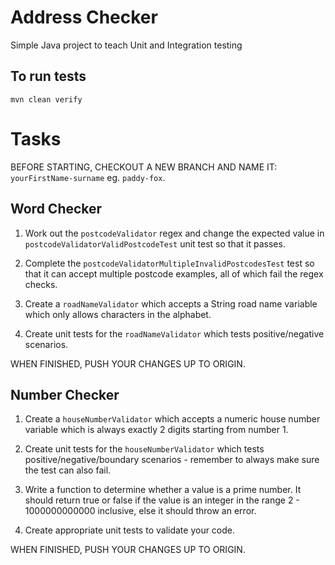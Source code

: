 # Address Checker
Simple Java project to teach Unit and Integration testing

## To run tests
`mvn clean verify`

# Tasks
BEFORE STARTING, CHECKOUT A NEW BRANCH AND NAME IT: `yourFirstName-surname` eg. `paddy-fox`.

## Word Checker
1. Work out the `postcodeValidator` regex and change the expected value in `postcodeValidatorValidPostcodeTest` unit test so that it passes.
2. Complete the `postcodeValidatorMultipleInvalidPostcodesTest` test so that it can accept multiple postcode examples, all of which fail the regex checks.

3. Create a `roadNameValidator` which accepts a String road name variable which only allows characters in the alphabet.
4. Create unit tests for the `roadNameValidator` which tests positive/negative scenarios.

WHEN FINISHED, PUSH YOUR CHANGES UP TO ORIGIN.

## Number Checker
1. Create a `houseNumberValidator` which accepts a numeric house number variable which is always exactly 2 digits starting from number 1.
2. Create unit tests for the `houseNumberValidator` which tests positive/negative/boundary scenarios - remember to always make sure the test can also fail.

3. Write a function to determine whether a value is a prime number.
It should return true or false if the value is an integer in the range 2 - 1000000000000 inclusive, else it should throw an error.

4. Create appropriate unit tests to validate your code.

WHEN FINISHED, PUSH YOUR CHANGES UP TO ORIGIN.

